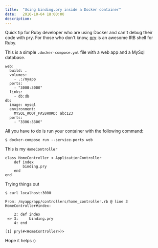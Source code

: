 ```yaml
---
title:  "Using binding.pry inside a Docker container"
date:   2016-10-04 18:00:00
description:
---
```


Quick tip for Ruby developer who are using Docker and can't debug their code with pry.
For those who don't know, [pry][pry] is an awesome IRB shell for Ruby.

This is a simple `.docker-compose.yml` file with a web app and a MySql database.

```
web:
  build: .
  volumes:
    - .:/myapp
  ports:
    - "3000:3000"
  links:
    - db:db
db:
  image: mysql
  environment:
    MYSQL_ROOT_PASSWORD: abc123
  ports:
    - "3306:3306"
```

All you have to do is run your container with the following command:

```
$ docker-compose run --service-ports web
```

This is my `HomeController`

```
class HomeController < ApplicationController
    def index
        binding.pry
    end
end
```

Trying things out

```
$ curl localhost:3000
```

```
From: /myapp/app/controllers/home_controller.rb @ line 3 HomeController#index:

    2: def index
 => 3:     binding.pry
    4: end

[1] pry(#<HomeController>)>
```

Hope it helps :)

[pry]:http://pryrepl.org/
